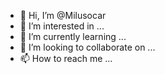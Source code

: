 - 👋 Hi, I’m @Milusocar
- 👀 I’m interested in ...
- 🌱 I’m currently learning ...
- 💞️ I’m looking to collaborate on ...
- 📫 How to reach me ...

<!---
Milusocar/Milusocar is a ✨ special ✨ repository because its `README.md` (this file) appears on your GitHub profile.
You can click the Preview link to take a look at your changes.
--->
